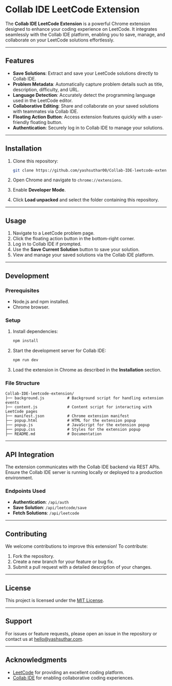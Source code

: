 # Collab IDE LeetCode Extension

The **Collab IDE LeetCode Extension** is a powerful Chrome extension designed to enhance your coding experience on LeetCode. It integrates seamlessly with the Collab IDE platform, enabling you to save, manage, and collaborate on your LeetCode solutions effortlessly.

---

## Features

- **Save Solutions**: Extract and save your LeetCode solutions directly to Collab IDE.
- **Problem Metadata**: Automatically capture problem details such as title, description, difficulty, and URL.
- **Language Detection**: Accurately detect the programming language used in the LeetCode editor.
- **Collaborative Editing**: Share and collaborate on your saved solutions with teammates via Collab IDE.
- **Floating Action Button**: Access extension features quickly with a user-friendly floating button.
- **Authentication**: Securely log in to Collab IDE to manage your solutions.

---

## Installation

1. Clone this repository:
   ```bash
   git clone https://github.com/yashsuthar00/Collab-IDE-leetcode-extension.git
   ```

2. Open Chrome and navigate to `chrome://extensions`.

3. Enable **Developer Mode**.

4. Click **Load unpacked** and select the folder containing this repository.

---

## Usage

1. Navigate to a LeetCode problem page.
2. Click the floating action button in the bottom-right corner.
3. Log in to Collab IDE if prompted.
4. Use the **Save Current Solution** button to save your solution.
5. View and manage your saved solutions via the Collab IDE platform.

---

## Development

### Prerequisites

- Node.js and npm installed.
- Chrome browser.

### Setup

1. Install dependencies:
   ```bash
   npm install
   ```

2. Start the development server for Collab IDE:
   ```bash
   npm run dev
   ```

3. Load the extension in Chrome as described in the **Installation** section.

### File Structure

```
Collab-IDE-leetcode-extension/
├── background.js          # Background script for handling extension events
├── content.js             # Content script for interacting with LeetCode pages
├── manifest.json          # Chrome extension manifest
├── popup.html             # HTML for the extension popup
├── popup.js               # JavaScript for the extension popup
├── popup.css              # Styles for the extension popup
├── README.md              # Documentation
```

---

## API Integration

The extension communicates with the Collab IDE backend via REST APIs. Ensure the Collab IDE server is running locally or deployed to a production environment.

### Endpoints Used

- **Authentication**: `/api/auth`
- **Save Solution**: `/api/leetcode/save`
- **Fetch Solutions**: `/api/leetcode`

---

## Contributing

We welcome contributions to improve this extension! To contribute:

1. Fork the repository.
2. Create a new branch for your feature or bug fix.
3. Submit a pull request with a detailed description of your changes.

---

## License

This project is licensed under the [MIT License](LICENSE).

---

## Support

For issues or feature requests, please open an issue in the repository or contact us at [hello@yashsuthar.com](mailto:hello@yashsuthar.com).

---

## Acknowledgments

- [LeetCode](https://leetcode.com) for providing an excellent coding platform.
- [Collab IDE](https://colab-ide.vercel.app) for enabling collaborative coding experiences.